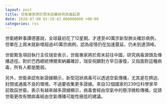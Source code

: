 ```yaml
---
layout: post
title: 世衛專家將於周末訪華研究病毒起源
date: 2020-07-08 01:10:43.000000000 +08:00
categories: rss
---
```


世衛總幹事譚德塞說，全球最初花了12星期，才達至40萬宗新型肺炎確診病例，但單在上周末就新增超過40萬宗病例，認為疫情仍在加速蔓延，仍未到達頂峰。

世衛緊急項目執行主任瑞安表示，世衛專家將於周末前往中國，研究病毒源頭及傳播途徑。對於巴西總統博爾索納羅確診，瑞安祝願對方早日康復，又指面對這種病毒，所有人都是脆弱。

另外，世衛承認有新證據顯示，新型冠狀病毒可以透過空氣傳播，尤其是在擠迫、封閉或通風不良的環境，不過要收集更多證據。來自32個國家的239位科學家早前致函世衛，表示有越來越多證據顯示，病毒會經由空氣中的懸浮微粒傳播，促請世衛更改有關病毒經由空氣傳播可能性極低的建議。
